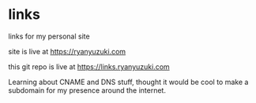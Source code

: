 # links
links for my personal site

site is live at https://ryanyuzuki.com

this git repo is live at https://links.ryanyuzuki.com

Learning about CNAME and DNS stuff, thought it would be cool to make a subdomain for my presence around the internet.
